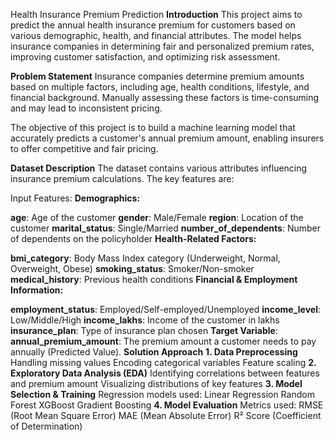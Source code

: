 Health Insurance Premium Prediction
**Introduction**
This project aims to predict the annual health insurance premium for customers based on various demographic, health, and financial attributes. The model helps insurance companies in determining fair and personalized premium rates, improving customer satisfaction, and optimizing risk assessment.

**Problem Statement**
Insurance companies determine premium amounts based on multiple factors, including age, health conditions, lifestyle, and financial background. Manually assessing these factors is time-consuming and may lead to inconsistent pricing.

The objective of this project is to build a machine learning model that accurately predicts a customer's annual premium amount, enabling insurers to offer competitive and fair pricing.

**Dataset Description**
The dataset contains various attributes influencing insurance premium calculations. The key features are:

Input Features:
**Demographics:**

**age**: Age of the customer
**gender**: Male/Female
**region**: Location of the customer
**marital_status**: Single/Married
**number_of_dependents**: Number of dependents on the policyholder
**Health-Related Factors:**

**bmi_category**: Body Mass Index category (Underweight, Normal, Overweight, Obese)
**smoking_status**: Smoker/Non-smoker
**medical_history**: Previous health conditions
**Financial & Employment Information:**

**employment_status**: Employed/Self-employed/Unemployed
**income_level**: Low/Middle/High
**income_lakhs**: Income of the customer in lakhs
**insurance_plan**: Type of insurance plan chosen
**Target Variable**:
**annual_premium_amount**: The premium amount a customer needs to pay annually (Predicted Value).
**Solution Approach**
**1. Data Preprocessing**
Handling missing values
Encoding categorical variables
Feature scaling
**2. Exploratory Data Analysis (EDA)**
Identifying correlations between features and premium amount
Visualizing distributions of key features
**3. Model Selection & Training**
Regression models used:
Linear Regression
Random Forest
XGBoost
Gradient Boosting
**4. Model Evaluation**
Metrics used:
RMSE (Root Mean Square Error)
MAE (Mean Absolute Error)
R² Score (Coefficient of Determination)
